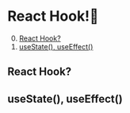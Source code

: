 # React Hook!🌂

0. [React Hook?](#React-Hook)
1. [useState(), useEffect()](#useState----useEffect)

## React Hook?

## useState(), useEffect()
